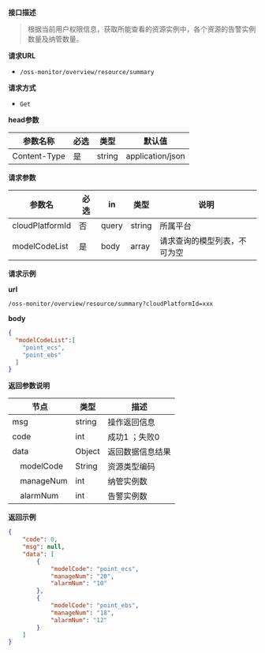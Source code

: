 **接口描述**

> 根据当前用户权限信息，获取所能查看的资源实例中，各个资源的告警实例数量及纳管数量。

**请求URL**

- `/oss-monitor/overview/resource/summary`

**请求方式**

- `Get`

**head参数**

| 参数名称     | 必选 | 类型   | 默认值           |
| ------------ | ---- | ------ | ---------------- |
| Content-Type | 是   | string | application/json |

**请求参数**

| 参数名          | 必选 | in    | 类型   | 说明     |
| --------------- | ---- | ----- | ------ | -------- |
| cloudPlatformId | 否   | query | string | 所属平台 |
| modelCodeList | 是   | body | array | 请求查询的模型列表，不可为空 |

**请求示例**

**url**

```http
/oss-monitor/overview/resource/summary?cloudPlatformId=xxx
```

**body**

```json
{
  "modelCodeList":[
    "point_ecs",
    "point_ebs"
  ]
}
```

**返回参数说明**

| 节点                     | 类型      | 描述             |
| ------------------------ | --------- | -------------- |
| msg                      | string    | 操作返回信息     |
| code                     | int       | 成功1 ；失败0    |
| data                     | Object    | 返回数据信息结果  |
| &emsp;modelCode          | String    | 资源类型编码     |
| &emsp;manageNum          | int       | 纳管实例数       |
| &emsp;alarmNum           | int       | 告警实例数       |

**返回示例**

```json
{
    "code": 0,
    "msg": null,
    "data": [
        {
            "modelCode": "point_ecs",
            "manageNum": "20",
            "alarmNum": "10"
        },
        {
            "modelCode": "point_ebs",
            "manageNum": "18",
            "alarmNum": "12"
        }
    ]
}
```
